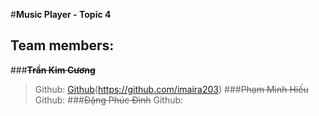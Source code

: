 #**Music Player - Topic 4**
## Team members:
###~~__Trần Kim Cương__~~
> Github: [Github](/src/git.png)(https://github.com/imaira203)
###~~Phạm Minh Hiếu~~
> Github:
###~~Đặng Phúc Đình~~
> Github:
